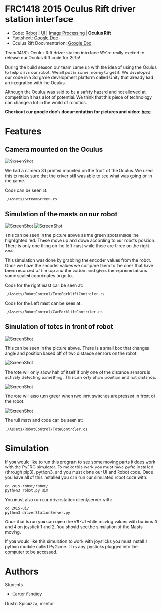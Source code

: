 FRC1418 2015 Oculus Rift driver station interface
=================================================

* Code: [Robot](https://github.com/frc1418/2015-robot) | [UI](https://github.com/frc1418/2015-ui) | [Image Processing](https://github.com/frc1418/2015-vision) | **Oculus Rift**
* Factsheet: [Google Doc](https://docs.google.com/document/d/1irbUm-Qfxz_Ua2XiB5KzYWG2Ec5Xhr038NqL-k4FveA)
* Oculus Rift Documentation: [Google Doc](https://docs.google.com/document/d/1-8BB0rzydTxpMA9buoe7J2LLSpy6g8wTbeJXNPeNb_0/)

Team 1418's Oculus Rift driver station interface We're really excited
to release our Oculus Rift code for 2015!

During the build season our team came up with the idea of using the 
Oculus to help drive our robot. We all put in some money to get it.
We developed our code in a 3d game development platform called Unity
that already had an integration with the Oculus.

Although the Oculus was said to be a safety hazard and not allowed 
at competition it has a lot of potential. We think that this piece
of technology can change a lot in the world of robotics.

**Checkout our google doc's documentation for pictures and video: [here](https://docs.google.com/document/d/1-8BB0rzydTxpMA9buoe7J2LLSpy6g8wTbeJXNPeNb_0/)**

Features
================

Camera mounted on the Oculus
------------

![ScreenShot](Pictures/CameraWindow.png)

We had a camera 3d printed mounted on the front of the Oculus. We
used this to make sure that the driver still was able to see what
was going on in the game.

Code can be seen at:

    ./Assets/StreamScreen.cs
	
Simulation of the masts on our robot
-----------------------------

![ScreenShot](Pictures/RobotMasts.JPG)
![ScreenShot](Pictures/Mast.png)

This can be seen in the picture above as the green spots inside the
highlighted red. These move up and down according to our robots
position. There is only one thing on the left mast while there are
three on the right one.

This simulation was done by grabbing the encoder values from the robot.
Once we have the encoder values we compare them to the ones that have
been recorded of the top and the bottom and gives the representations
some scaled coordinates to go to.

Code for the right mast can be seen at:

    ./Assets/RobotControl/ToteForkliftControler.cs
    
Code for the Left mast can be seen at:

    ./Assets/RobotControl/CanForkliftControler.cs
	
Simulation of totes in front of robot
--------------------

![ScreenShot](Pictures/Tote.png)

This can be seen in the picture above. There is a small box that changes
angle and position based off of two distance sensors on the robot:

![ScreenShot](Pictures/DistanceSensors.JPG)

The tote will only show half of itself if only one of the distance sensors
is actively detecting something. This can only show position and not distance.

![ScreenShot](Pictures/HalfTote.png)

The tote will also turn green when two limit switches are pressed in front of
the robot.

![ScreenShot](Pictures/ToteGreen.png)

The full math and code can be seen at:

    ./Assets/RobotControl/ToteControler.cs
    
Simulation
================

If you would like to run this program to see some moving parts it does work with
the PyFRC simulator. To make this work you must have pyfrc installed (through pip3),
python3, and you must clone our UI and Robot code. Once you have all of this installed
you can run our simulated robot code with:

    cd 2015-robot/robot/
    python3 robot.py sim

You must also run our driverstation client/server with:

	cd 2015-ui/
    python3 driverStationServer.py
    
Once that is run you can open the VR-UI while moving values with buttons 5 and 4 on
joystick 1 and 2. You should see the simulation of the Masts moving.

If you would like this simulation to work with joysticks you must install a python
module called PyGame. This any joysticks plugged into the computer to be accessed.

Authors
=======

Students

* Carter Fendley

Dustin Spicuzza, mentor
